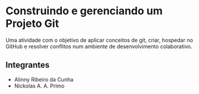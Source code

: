 # Construindo e gerenciando um Projeto Git
Uma atividade com o objetivo de aplicar conceitos de git, criar, hospedar no GitHub e resolver conflitos num ambiente de desenvolvimento colaborativo.

## Integrantes
- Alinny  Ribeiro da Cunha
- Nickolas A. A. Primo